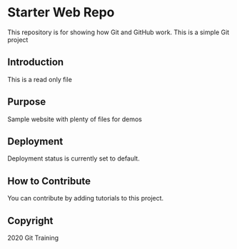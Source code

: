 # Starter Web Repo

This repository is for showing how Git and GitHub work. This is a simple Git project

## Introduction

This is a read only file

## Purpose

Sample website with plenty of files for demos

## Deployment

Deployment status is currently set to default.

## How to Contribute

You can contribute by adding tutorials to this project.

## Copyright

2020 Git Training